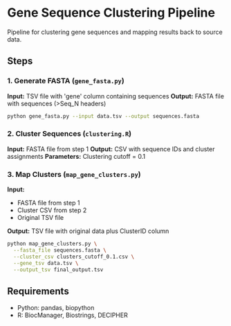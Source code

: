 # Gene Sequence Clustering Pipeline

Pipeline for clustering gene sequences and mapping results back to source data.

## Steps

### 1. Generate FASTA (`gene_fasta.py`)

**Input:** TSV file with 'gene' column containing sequences
**Output:** FASTA file with sequences (>Seq_N headers)

```bash
python gene_fasta.py --input data.tsv --output sequences.fasta
```

### 2. Cluster Sequences (`clustering.R`)

**Input:** FASTA file from step 1
**Output:** CSV with sequence IDs and cluster assignments
**Parameters:** Clustering cutoff = 0.1


### 3. Map Clusters (`map_gene_clusters.py`)

**Input:**
- FASTA file from step 1
- Cluster CSV from step 2
- Original TSV file

**Output:** TSV file with original data plus ClusterID column

```bash
python map_gene_clusters.py \
  --fasta_file sequences.fasta \
  --cluster_csv clusters_cutoff_0.1.csv \
  --gene_tsv data.tsv \
  --output_tsv final_output.tsv
```

## Requirements
- Python: pandas, biopython
- R: BiocManager, Biostrings, DECIPHER